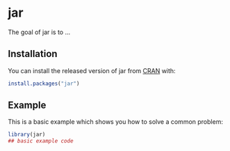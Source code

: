 
# jar

<!-- badges: start -->
<!-- badges: end -->

The goal of jar is to ...

## Installation

You can install the released version of jar from [CRAN](https://CRAN.R-project.org) with:

``` r
install.packages("jar")
```

## Example

This is a basic example which shows you how to solve a common problem:

``` r
library(jar)
## basic example code
```

